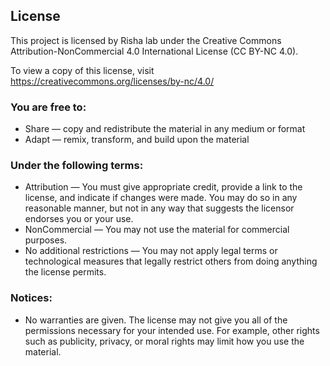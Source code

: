 ## License

This project is licensed by Risha lab under the Creative Commons Attribution-NonCommercial 4.0 International License (CC BY-NC 4.0).

To view a copy of this license, visit https://creativecommons.org/licenses/by-nc/4.0/

### You are free to:

- Share — copy and redistribute the material in any medium or format
- Adapt — remix, transform, and build upon the material

### Under the following terms:

- Attribution — You must give appropriate credit, provide a link to the license, and indicate if changes were made. You may do so in any reasonable manner, but not in any way that suggests the licensor endorses you or your use.
- NonCommercial — You may not use the material for commercial purposes.
- No additional restrictions — You may not apply legal terms or technological measures that legally restrict others from doing anything the license permits.

### Notices:

- No warranties are given. The license may not give you all of the permissions necessary for your intended use. For example, other rights such as publicity, privacy, or moral rights may limit how you use the material.